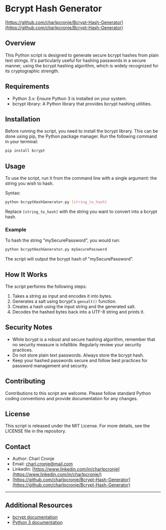 # Bcrypt Hash Generator

[https://github.com/charlpcronje/Bcrypt-Hash-Generator](https://github.com/charlpcronje/Bcrypt-Hash-Generator)

## Overview
This Python script is designed to generate secure bcrypt hashes from plain text strings. It's particularly useful for hashing passwords in a secure manner, using the bcrypt hashing algorithm, which is widely recognized for its cryptographic strength.

## Requirements
- Python 3.x: Ensure Python 3 is installed on your system.
- bcrypt library: A Python library that provides bcrypt hashing utilities.

## Installation
Before running the script, you need to install the bcrypt library. This can be done using pip, the Python package manager. Run the following command in your terminal:

```bash
pip install bcrypt
```

## Usage
To use the script, run it from the command line with a single argument: the string you wish to hash.

Syntax:

```bash
python bcryptHashGenerator.py [string_to_hash]
```

Replace `[string_to_hash]` with the string you want to convert into a bcrypt hash.

### Example
To hash the string "mySecurePassword", you would run:

```bash
python bcryptHashGenerator.py mySecurePassword
```

The script will output the bcrypt hash of "mySecurePassword".

## How It Works
The script performs the following steps:
1. Takes a string as input and encodes it into bytes.
2. Generates a salt using bcrypt's `gensalt()` function.
3. Creates a hash using the input string and the generated salt.
4. Decodes the hashed bytes back into a UTF-8 string and prints it.

## Security Notes
- While bcrypt is a robust and secure hashing algorithm, remember that no security measure is infallible. Regularly review your security practices.
- Do not store plain text passwords. Always store the bcrypt hash.
- Keep your hashed passwords secure and follow best practices for password management and security.

## Contributing
Contributions to this script are welcome. Please follow standard Python coding conventions and provide documentation for any changes.

## License
This script is released under the MIT License. For more details, see the LICENSE file in the repository.

## Contact
- Author: Charl Cronje
- Email: charl.cronje@mail.com
- LinkedIn: [https://www.linkedin.com/in/charlpcronje](https://www.linkedin.com/in/charlpcronje/)
- [https://github.com/charlpcronje/Bcrypt-Hash-Generator](https://github.com/charlpcronje/Bcrypt-Hash-Generator)
---

## Additional Resources
- [bcrypt documentation](https://pypi.org/project/bcrypt/)
- [Python 3 documentation](https://docs.python.org/3/)

